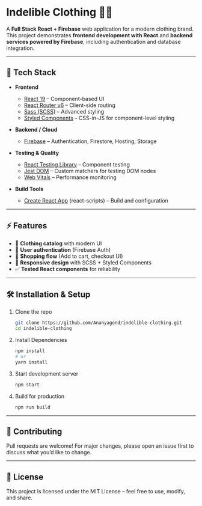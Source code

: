 # Indelible Clothing 👕✨  

A **Full Stack React + Firebase** web application for a modern clothing brand.  
This project demonstrates **frontend development with React** and **backend services powered by Firebase**, including authentication and database integration.  

---

## 🚀 Tech Stack  

- **Frontend**  
  - [React 19](https://react.dev/) – Component-based UI  
  - [React Router v6](https://reactrouter.com/) – Client-side routing  
  - [Sass (SCSS)](https://sass-lang.com/) – Advanced styling  
  - [Styled Components](https://styled-components.com/) – CSS-in-JS for component-level styling  

- **Backend / Cloud**  
  - [Firebase](https://firebase.google.com/) – Authentication, Firestore, Hosting, Storage  

- **Testing & Quality**  
  - [React Testing Library](https://testing-library.com/docs/react-testing-library/intro/) – Component testing  
  - [Jest DOM](https://github.com/testing-library/jest-dom) – Custom matchers for testing DOM nodes  
  - [Web Vitals](https://web.dev/vitals/) – Performance monitoring  

- **Build Tools**  
  - [Create React App](https://create-react-app.dev/) (react-scripts) – Build and configuration  

---

## ⚡ Features  

- 👕 **Clothing catalog** with modern UI  
- 🔑 **User authentication** (Firebase Auth)  
- 🛒 **Shopping flow** (Add to cart, checkout UI)  
- 🎨 **Responsive design** with SCSS + Styled Components  
- ✅ **Tested React components** for reliability  

---

## 🛠️ Installation & Setup  

1. Clone the repo  
   ```bash
   git clone https://github.com/Ananyagond/indelible-clothing.git
   cd indelible-clothing
2. Install Dependencies
   ```bash
   npm install
   # or
   yarn install
3. Start development server
   ```bash
   npm start
4. Build for production
   ```bash
   npm run build
---

## 🤝 Contributing

Pull requests are welcome! For major changes, please open an issue first to discuss what you’d like to change.

---

## 📜 License

This project is licensed under the MIT License – feel free to use, modify, and share.
